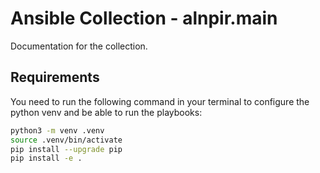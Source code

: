 # Ansible Collection - alnpir.main

Documentation for the collection.

## Requirements

You need to run the following command in your terminal to configure the python venv and be able to run the playbooks:

```bash
python3 -m venv .venv
source .venv/bin/activate
pip install --upgrade pip
pip install -e .
```
